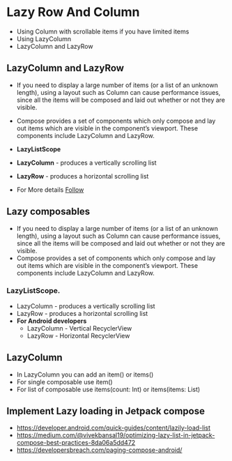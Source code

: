 # Lazy Row And Column
- Using Column with scrollable items if you have limited items
- Using LazyColumn
- LazyColumn and LazyRow

## LazyColumn and LazyRow
- If you need to display a large number of items (or a list of an unknown length), using a layout such as Column can cause performance issues, since all the items will be composed and laid out whether or not they are visible.
- Compose provides a set of components which only compose and lay out items which are visible in the component’s viewport. These components include LazyColumn and LazyRow.
- **LazyListScope**
- **LazyColumn** - produces a vertically scrolling list
- **LazyRow** - produces a horizontal scrolling list

- For More details [Follow](https://www.jetpackcompose.net/lazycolumn-and-lazyrow)

## Lazy composables
- If you need to display a large number of items (or a list of an unknown length), using a layout such as Column can cause performance issues, since all the items will be composed and laid out whether or not they are visible.
- Compose provides a set of components which only compose and lay out items which are visible in the component’s viewport. These components include LazyColumn and LazyRow.
### LazyListScope.
- LazyColumn - produces a vertically scrolling list
- LazyRow - produces a horizontal scrolling list
- **For Android developers**
    - LazyColumn - Vertical RecyclerView 
    - LazyRow - Horizontal RecyclerView

## LazyColumn
- In LazyColumn you can add an item() or items()
- For single composable use item()
- For list of composable use items(count: Int) or items(items: List<T>)

## Implement Lazy loading in Jetpack compose
- https://developer.android.com/quick-guides/content/lazily-load-list
- https://medium.com/@vivekbansal19/optimizing-lazy-list-in-jetpack-compose-best-practices-8da06a5dd472
- https://developersbreach.com/paging-compose-android/
